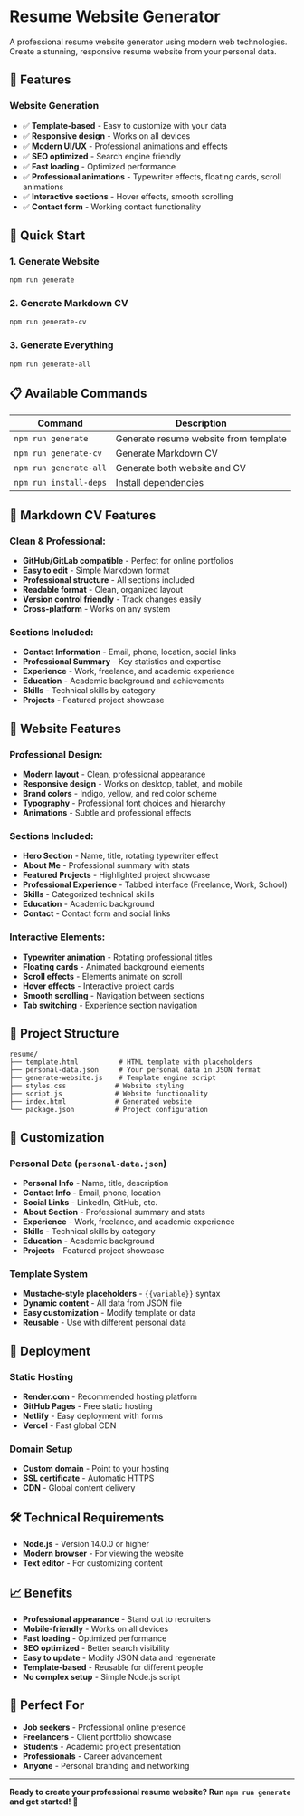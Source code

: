 # Resume Website Generator

A professional resume website generator using modern web technologies. Create a stunning, responsive resume website from your personal data.

## 🎯 **Features**

### **Website Generation**
- ✅ **Template-based** - Easy to customize with your data
- ✅ **Responsive design** - Works on all devices
- ✅ **Modern UI/UX** - Professional animations and effects
- ✅ **SEO optimized** - Search engine friendly
- ✅ **Fast loading** - Optimized performance
- ✅ **Professional animations** - Typewriter effects, floating cards, scroll animations
- ✅ **Interactive sections** - Hover effects, smooth scrolling
- ✅ **Contact form** - Working contact functionality

## 🚀 **Quick Start**

### **1. Generate Website**
```bash
npm run generate
```

### **2. Generate Markdown CV**
```bash
npm run generate-cv
```

### **3. Generate Everything**
```bash
npm run generate-all
```

## 📋 **Available Commands**

| Command | Description |
|---------|-------------|
| `npm run generate` | Generate resume website from template |
| `npm run generate-cv` | Generate Markdown CV |
| `npm run generate-all` | Generate both website and CV |
| `npm run install-deps` | Install dependencies |

## 📝 **Markdown CV Features**

### **Clean & Professional:**
- **GitHub/GitLab compatible** - Perfect for online portfolios
- **Easy to edit** - Simple Markdown format
- **Professional structure** - All sections included
- **Readable format** - Clean, organized layout
- **Version control friendly** - Track changes easily
- **Cross-platform** - Works on any system

### **Sections Included:**
- **Contact Information** - Email, phone, location, social links
- **Professional Summary** - Key statistics and expertise
- **Experience** - Work, freelance, and academic experience
- **Education** - Academic background and achievements
- **Skills** - Technical skills by category
- **Projects** - Featured project showcase

## 🎨 **Website Features**

### **Professional Design:**
- **Modern layout** - Clean, professional appearance
- **Responsive design** - Works on desktop, tablet, and mobile
- **Brand colors** - Indigo, yellow, and red color scheme
- **Typography** - Professional font choices and hierarchy
- **Animations** - Subtle and professional effects

### **Sections Included:**
- **Hero Section** - Name, title, rotating typewriter effect
- **About Me** - Professional summary with stats
- **Featured Projects** - Highlighted project showcase
- **Professional Experience** - Tabbed interface (Freelance, Work, School)
- **Skills** - Categorized technical skills
- **Education** - Academic background
- **Contact** - Contact form and social links

### **Interactive Elements:**
- **Typewriter animation** - Rotating professional titles
- **Floating cards** - Animated background elements
- **Scroll effects** - Elements animate on scroll
- **Hover effects** - Interactive project cards
- **Smooth scrolling** - Navigation between sections
- **Tab switching** - Experience section navigation

## 📁 **Project Structure**

```
resume/
├── template.html          # HTML template with placeholders
├── personal-data.json     # Your personal data in JSON format
├── generate-website.js    # Template engine script
├── styles.css            # Website styling
├── script.js             # Website functionality
├── index.html            # Generated website
└── package.json          # Project configuration
```

## 🎨 **Customization**

### **Personal Data (`personal-data.json`)**
- **Personal Info** - Name, title, description
- **Contact Info** - Email, phone, location
- **Social Links** - LinkedIn, GitHub, etc.
- **About Section** - Professional summary and stats
- **Experience** - Work, freelance, and academic experience
- **Skills** - Technical skills by category
- **Education** - Academic background
- **Projects** - Featured project showcase

### **Template System**
- **Mustache-style placeholders** - `{{variable}}` syntax
- **Dynamic content** - All data from JSON file
- **Easy customization** - Modify template or data
- **Reusable** - Use with different personal data

## 🚀 **Deployment**

### **Static Hosting**
- **Render.com** - Recommended hosting platform
- **GitHub Pages** - Free static hosting
- **Netlify** - Easy deployment with forms
- **Vercel** - Fast global CDN

### **Domain Setup**
- **Custom domain** - Point to your hosting
- **SSL certificate** - Automatic HTTPS
- **CDN** - Global content delivery

## 🛠 **Technical Requirements**

- **Node.js** - Version 14.0.0 or higher
- **Modern browser** - For viewing the website
- **Text editor** - For customizing content

## 📈 **Benefits**

- **Professional appearance** - Stand out to recruiters
- **Mobile-friendly** - Works on all devices
- **Fast loading** - Optimized performance
- **SEO optimized** - Better search visibility
- **Easy to update** - Modify JSON data and regenerate
- **Template-based** - Reusable for different people
- **No complex setup** - Simple Node.js script

## 🎯 **Perfect For**

- **Job seekers** - Professional online presence
- **Freelancers** - Client portfolio showcase
- **Students** - Academic project presentation
- **Professionals** - Career advancement
- **Anyone** - Personal branding and networking

---

**Ready to create your professional resume website? Run `npm run generate` and get started! 🚀**